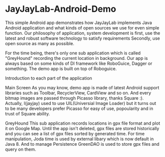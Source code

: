 JayJayLab-Android-Demo
======================

This simple Android app demonstrates how JayJayLab implements Java Android application and what kinds of open sources we use
for even simple function. Our philosophy of application, system development is 
first, use the latest and robust software technology to satisfy requirements
Secondly, use open source as many as possible.

For the time being, there's only one sub application which is called "GreyHound" recording the current location in background.
Our app is always based on some kinds of DI framework like RoboGuice, Dagger or something. The demo app is built on top of Roboguice.

Introduction to each part of the application

Main Screen
As you may know, demo app is made of latest Android support libraries such as Toolbar, RecyclerView, CardView and so on.
And every bitmap images are passed through Picasso library, thanks Square :). Actually, I(jayjay) used to use UIL(Universial Image
 Loader) but it turns out to be many developers prefer Picasso for easy of use, popoularity and in trust of Square ability.

GreyHound
This sub application records locations in gpx file format and plot it on Google Map. Until the app isn't deleted, gpx files
are stored historically and you can see a list of gpx files sorted by generated time. For time manipulation, Joda time is used
by external libary which is now default in Java 8. And to manage Persistence GreenDAO is used to store gpx files and query on them.

